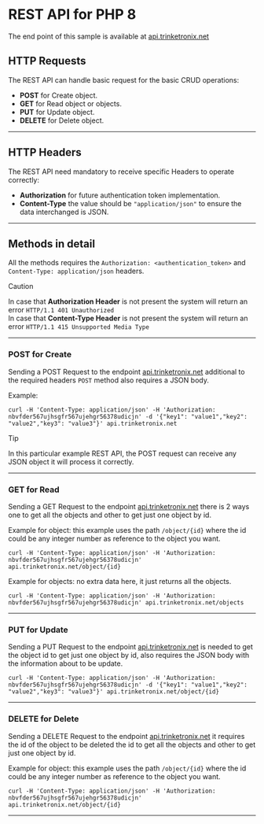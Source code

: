 # REST API for PHP 8

The end point of this sample is available at [api.trinketronix.net]("https://api.trinketronix.net")

## HTTP Requests

The REST API can handle basic request for the basic CRUD operations:

- **POST** for Create object.
- **GET** for Read object or objects.
- **PUT** for Update object.
- **DELETE** for Delete object.

---

## HTTP Headers
 The REST API need mandatory to receive specific Headers to operate correctly:

- **Authorization** for future authentication token implementation.
- **Content-Type** the value should be `"application/json"` to ensure the data interchanged is JSON.

---

## Methods in detail
All the methods requires the `Authorization: <authentication_token>` and `Content-Type: application/json` headers.

>[!CAUTION]
> In case that **Authorization Header** is not present the system will return an error `HTTP/1.1 401 Unauthorized` \
> In case that **Content-Type Header** is not present the system will return an error `HTTP/1.1 415 Unsupported Media Type`

---

### POST for Create
Sending a POST Request to the endpoint [api.trinketronix.net]("https://api.trinketronix.net")
additional to the required headers `POST` method also requires a JSON body.

Example:
```shell
curl -H 'Content-Type: application/json' -H 'Authorization: nbvfder567ujhsgfr567ujehgr56378udicjn' -d '{"key1": "value1","key2": "value2","key3": "value3"}' api.trinketronix.net
```
>[!TIP]
> In this particular example REST API, the POST request can receive any JSON object it will process it correctly.

---

### GET for Read
Sending a GET Request to the endpoint [api.trinketronix.net]("https://api.trinketronix.net")
there is 2 ways one to get all the objects and other to get just one object by id.

Example for object:
this example uses the path `/object/{id}` where the id could be any integer number as reference to the object you want.
```shell
curl -H 'Content-Type: application/json' -H 'Authorization: nbvfder567ujhsgfr567ujehgr56378udicjn' api.trinketronix.net/object/{id}
```

Example for objects:
no extra data here, it just returns all the objects.
```shell
curl -H 'Content-Type: application/json' -H 'Authorization: nbvfder567ujhsgfr567ujehgr56378udicjn' api.trinketronix.net/objects
```
---

### PUT for Update
Sending a PUT Request to the endpoint [api.trinketronix.net]("https://api.trinketronix.net")
is needed to get the object id to get just one object by id, also requires the JSON body with the information about to be update.  
```shell
curl -H 'Content-Type: application/json' -H 'Authorization: nbvfder567ujhsgfr567ujehgr56378udicjn' -d '{"key1": "value1","key2": "value2","key3": "value3"}' api.trinketronix.net/object/{id}
```
---

### DELETE for Delete
Sending a DELETE Request to the endpoint [api.trinketronix.net]("https://api.trinketronix.net")
it requires the id of the object to be deleted the id  to get all the objects and other to get just one object by id.

Example for object:
this example uses the path `/object/{id}` where the id could be any integer number as reference to the object you want.
```shell
curl -H 'Content-Type: application/json' -H 'Authorization: nbvfder567ujhsgfr567ujehgr56378udicjn' api.trinketronix.net/object/{id}
```

---
